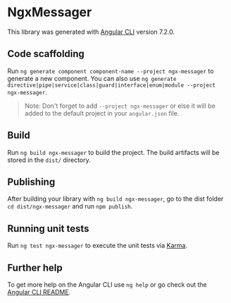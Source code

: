 # NgxMessager

This library was generated with [Angular CLI](https://github.com/angular/angular-cli) version 7.2.0.

## Code scaffolding

Run `ng generate component component-name --project ngx-messager` to generate a new component. You can also use `ng generate directive|pipe|service|class|guard|interface|enum|module --project ngx-messager`.
> Note: Don't forget to add `--project ngx-messager` or else it will be added to the default project in your `angular.json` file. 

## Build

Run `ng build ngx-messager` to build the project. The build artifacts will be stored in the `dist/` directory.

## Publishing

After building your library with `ng build ngx-messager`, go to the dist folder `cd dist/ngx-messager` and run `npm publish`.

## Running unit tests

Run `ng test ngx-messager` to execute the unit tests via [Karma](https://karma-runner.github.io).

## Further help

To get more help on the Angular CLI use `ng help` or go check out the [Angular CLI README](https://github.com/angular/angular-cli/blob/master/README.md).
